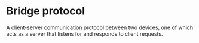 # Bridge protocol
A client-server communication protocol between two devices, one of which acts as a server that listens for and responds to client requests.

